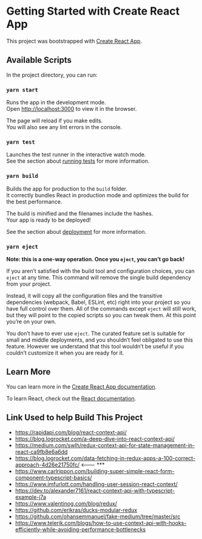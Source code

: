 # Getting Started with Create React App

This project was bootstrapped with [Create React App](https://github.com/facebook/create-react-app).

## Available Scripts

In the project directory, you can run:

### `yarn start`

Runs the app in the development mode.\
Open [http://localhost:3000](http://localhost:3000) to view it in the browser.

The page will reload if you make edits.\
You will also see any lint errors in the console.

### `yarn test`

Launches the test runner in the interactive watch mode.\
See the section about [running tests](https://facebook.github.io/create-react-app/docs/running-tests) for more information.

### `yarn build`

Builds the app for production to the `build` folder.\
It correctly bundles React in production mode and optimizes the build for the best performance.

The build is minified and the filenames include the hashes.\
Your app is ready to be deployed!

See the section about [deployment](https://facebook.github.io/create-react-app/docs/deployment) for more information.

### `yarn eject`

**Note: this is a one-way operation. Once you `eject`, you can’t go back!**

If you aren’t satisfied with the build tool and configuration choices, you can `eject` at any time. This command will remove the single build dependency from your project.

Instead, it will copy all the configuration files and the transitive dependencies (webpack, Babel, ESLint, etc) right into your project so you have full control over them. All of the commands except `eject` will still work, but they will point to the copied scripts so you can tweak them. At this point you’re on your own.

You don’t have to ever use `eject`. The curated feature set is suitable for small and middle deployments, and you shouldn’t feel obligated to use this feature. However we understand that this tool wouldn’t be useful if you couldn’t customize it when you are ready for it.

## Learn More

You can learn more in the [Create React App documentation](https://facebook.github.io/create-react-app/docs/getting-started).

To learn React, check out the [React documentation](https://reactjs.org/).

## Link Used to help Build This Project
* https://rapidapi.com/blog/react-context-api/
* https://blog.logrocket.com/a-deep-dive-into-react-context-api/
* https://medium.com/swlh/redux-context-api-for-state-management-in-react-ca9fb8e6a6dd
* https://blog.logrocket.com/data-fetching-in-redux-apps-a-100-correct-approach-4d26e21750fc/ <--- ***
* https://www.carlrippon.com/building-super-simple-react-form-component-typescript-basics/
* https://www.jmfurlott.com/handling-user-session-react-context/
* https://dev.to/alexander7161/react-context-api-with-typescript-example-j7a
* https://www.valentinog.com/blog/redux/
* https://github.com/erikras/ducks-modular-redux
* https://github.com/ohansemmanuel/fake-medium/tree/master/src
* https://www.telerik.com/blogs/how-to-use-context-api-with-hooks-efficiently-while-avoiding-performance-bottlenecks

